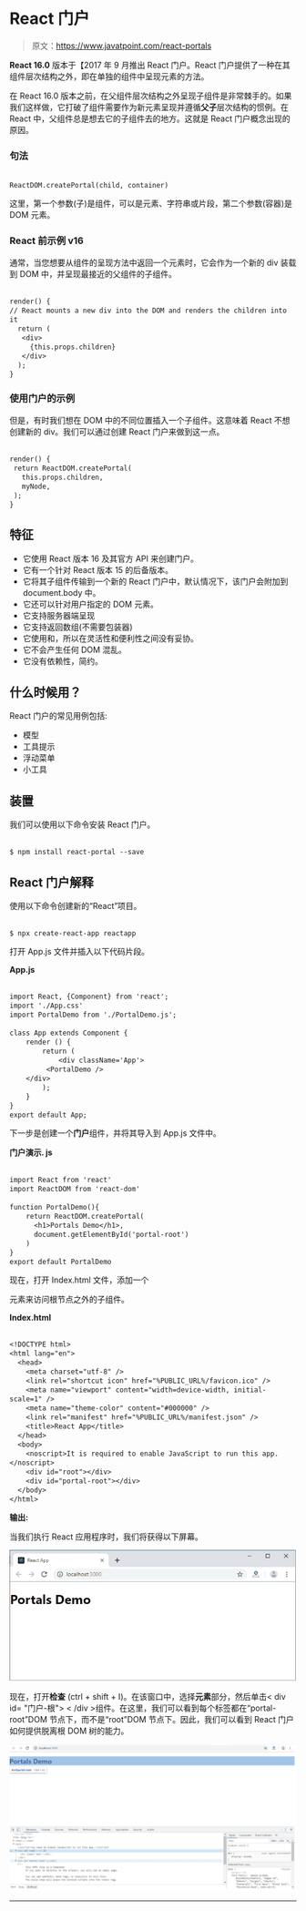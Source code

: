 # React 门户

> 原文：<https://www.javatpoint.com/react-portals>

**React 16.0** 版本于【2017 年 9 月推出 React 门户。React 门户提供了一种在其组件层次结构之外，即在单独的组件中呈现元素的方法。

在 React 16.0 版本之前，在父组件层次结构之外呈现子组件是非常棘手的。如果我们这样做，它打破了组件需要作为新元素呈现并遵循**父子**层次结构的惯例。在 React 中，父组件总是想去它的子组件去的地方。这就是 React 门户概念出现的原因。

### 句法

```

ReactDOM.createPortal(child, container)

```

这里，第一个参数(子)是组件，可以是元素、字符串或片段，第二个参数(容器)是 DOM 元素。

### React 前示例 v16

通常，当您想要从组件的呈现方法中返回一个元素时，它会作为一个新的 div 装载到 DOM 中，并呈现最接近的父组件的子组件。

```

render() {
// React mounts a new div into the DOM and renders the children into it
  return (
   <div>
     {this.props.children}
   </div>
  );
}

```

### 使用门户的示例

但是，有时我们想在 DOM 中的不同位置插入一个子组件。这意味着 React 不想创建新的 div。我们可以通过创建 React 门户来做到这一点。

```

render() {
 return ReactDOM.createPortal(
   this.props.children,
   myNode,
 );
}

```

## 特征

*   它使用 React 版本 16 及其官方 API 来创建门户。
*   它有一个针对 React 版本 15 的后备版本。
*   它将其子组件传输到一个新的 React 门户中，默认情况下，该门户会附加到 document.body 中。
*   它还可以针对用户指定的 DOM 元素。
*   它支持服务器端呈现
*   它支持返回数组(不需要包装器)
*   它使用<portal>和<portalwithstate>，所以在灵活性和便利性之间没有妥协。</portalwithstate></portal>
*   它不会产生任何 DOM 混乱。
*   它没有依赖性，简约。

## 什么时候用？

React 门户的常见用例包括:

*   模型
*   工具提示
*   浮动菜单
*   小工具

## 装置

我们可以使用以下命令安装 React 门户。

```

$ npm install react-portal --save

```

## React 门户解释

使用以下命令创建新的“React”项目。

```

$ npx create-react-app reactapp

```

打开 App.js 文件并插入以下代码片段。

**App.js**

```

import React, {Component} from 'react';  
import './App.css'
import PortalDemo from './PortalDemo.js';

class App extends Component {  
    render () {  
        return (  
            <div className='App'>
	     <PortalDemo />
	</div>  
        );  
    }  
}  
export default App;

```

下一步是创建一个**门户**组件，并将其导入到 App.js 文件中。

**门户演示. js**

```

import React from 'react'
import ReactDOM from 'react-dom'

function PortalDemo(){
	return ReactDOM.createPortal(
	  <h1>Portals Demo</h1>,
	  document.getElementById('portal-root')
	)
}
export default PortalDemo

```

现在，打开 Index.html 文件，添加一个

元素来访问根节点之外的子组件。

**Index.html**

```

<!DOCTYPE html>
<html lang="en">
  <head>
    <meta charset="utf-8" />
    <link rel="shortcut icon" href="%PUBLIC_URL%/favicon.ico" />
    <meta name="viewport" content="width=device-width, initial-scale=1" />
    <meta name="theme-color" content="#000000" />
    <link rel="manifest" href="%PUBLIC_URL%/manifest.json" />
    <title>React App</title>
  </head>
  <body>
    <noscript>It is required to enable JavaScript to run this app.</noscript>
    <div id="root"></div>
    <div id="portal-root"></div>
  </body>
</html>

```

**输出:**

当我们执行 React 应用程序时，我们将获得以下屏幕。

![React Portal](img/07b1a95e09fe5ba21fa1a1428b353cbd.png)

现在，打开**检查** (ctrl + shift + I)。在该窗口中，选择**元素**部分，然后单击< div id= "门户-根"> < /div >组件。在这里，我们可以看到每个标签都在“portal-root”DOM 节点下，而不是“root”DOM 节点下。因此，我们可以看到 React 门户如何提供脱离根 DOM 树的能力。

![React Portal](img/d6e004dc39b1b19275583a67c18a6af2.png)

* * *